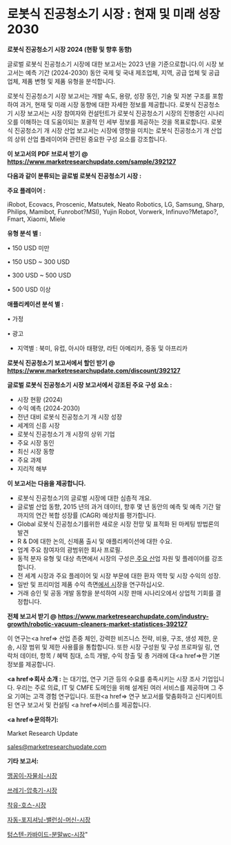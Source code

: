 # 로봇식 진공청소기 시장 : 현재 및 미래 성장 2030

<strong>로봇식 진공청소기 시장 2024 (현황 및 향후 동향)</strong>

글로벌 로봇식 진공청소기 시장에 대한 보고서는 2023 년을 기준으로합니다.이 시장 보고서는 예측 기간 (2024-2030) 동안 국제 및 국내 제조업체, 지역, 공급 업체 및 공급 업체, 제품 변형 및 제품 유형을 분석합니다.

로봇식 진공청소기 시장 보고서는 개발 속도, 용량, 성장 동인, 기술 및 자본 구조를 포함하여 과거, 현재 및 미래 시장 동향에 대한 자세한 정보를 제공합니다. 로봇식 진공청소기 시장 보고서는 시장 참여자와 컨설턴트가 로봇식 진공청소기 시장의 진행중인 시나리오를 이해하는 데 도움이되는 포괄적 인 세부 정보를 제공하는 것을 목표로합니다. 로봇식 진공청소기 개 시장 산업 보고서는 시장에 영향을 미치는 로봇식 진공청소기 개 산업의 상위 산업 플레이어와 관련된 중요한 구성 요소를 강조합니다.



<strong>이 보고서의 PDF 브로셔 받기 @ <a href=https://www.marketresearchupdate.com/sample/392127>https://www.marketresearchupdate.com/sample/392127</a></strong>



<strong>다음과 같이 분류되는 글로벌 로봇식 진공청소기 시장 :</strong>



<strong>주요 플레이어 :</strong>

iRobot, Ecovacs, Proscenic, Matsutek, Neato Robotics, LG, Samsung, Sharp, Philips, Mamibot, Funrobot?MSI), Yujin Robot, Vorwerk, Infinuvo?Metapo?, Fmart, Xiaomi, Miele



<strong>유형 분석 별 :</strong>

• 150 USD 미만

• 150 USD ~ 300 USD

• 300 USD ~ 500 USD

• 500 USD 이상



<strong>애플리케이션 분석 별 :</strong>

• 가정

• 광고

<ul>
  <li>지역별 : 북미, 유럽, 아시아 태평양, 라틴 아메리카, 중동 및 아프리카</li>
</ul>


<strong>로봇식 진공청소기 보고서에서 할인 받기 @ <a href=https://www.marketresearchupdate.com/discount/392127>https://www.marketresearchupdate.com/discount/392127</a></strong>



<strong>글로벌 로봇식 진공청소기 시장 보고서에서 강조된 주요 구성 요소 :</strong>
<ul>
  <li>시장 현황 (2024)</li>
  <li>수익 예측 (2024-2030)</li>
  <li>전년 대비 로봇식 진공청소기 개 시장 성장</li>
  <li>세계의 신흥 시장</li>
  <li>로봇식 진공청소기 개 시장의 상위 기업</li>
  <li>주요 시장 동인</li>
  <li>최신 시장 동향</li>
  <li>주요 과제</li>
  <li>지리적 해부</li>
</ul>


<strong>이 보고서는 다음을 제공합니다.</strong>
<ul>
  <li>로봇식 진공청소기의 글로벌 시장에 대한 심층적 개요.</li>
  <li>글로벌 산업 동향, 2015 년의 과거 데이터, 향후 몇 년 동안의 예측 및 예측 기간 말까지의 연간 복합 성장률 (CAGR) 예상치를 평가합니다.</li>
  <li>Global 로봇식 진공청소기를위한 새로운 시장 전망 및 표적화 된 마케팅 방법론의 발견</li>
  <li>R &amp; D에 대한 논의, 신제품 출시 및 애플리케이션에 대한 수요.</li>
  <li>업계 주요 참여자의 광범위한 회사 프로필.</li>
  <li>동적 분자 유형 및 대상 측면에서 시장의 구성은<a href=> 주요 산</a>업 자원 및 플레이어를 강조합니다.</li>
  <li>전 세계 시장과 주요 플레이어 및 시장 부문에 대한 환자 역학 및 시장 수익의 성장.</li>
  <li>일반 및 프리미엄 제품 수익 측면<a href=>에서 시</a>장을 연구하십시오.</li>
  <li>거래 승인 및 공동 개발 동향을 분석하여 시장 판매 시나리오에서 상업적 기회를 결정합니다.</li>
</ul>



<strong>전체 보고서 받기 @ <a href=https://www.marketresearchupdate.com/industry-growth/robotic-vacuum-cleaners-market-statistices-392127>https://www.marketresearchupdate.com/industry-growth/robotic-vacuum-cleaners-market-statistices-392127</a></strong>

이 연구는<a href=> 산업 존중</a> 체인, 강력한 비즈니스 전략, 비용, 구조, 생성 제한, 운송, 시장 범위 및 제한 사용률을 통합합니다. 또한 시장 구성원 및 구성 프로파일 링, 연락처 데이터, 항목 / 혜택 침대, 소득 개발, 수익 창출 및 총 거래에 대<a href=>한 기본 </a>정보를 제공합니다.



<strong><a href=>회사 소</a>개 :</strong>
는 대기업, 연구 기관 등의 수요를 충족시키는 시장 조사 기업입니다. 우리는 주로 의료, IT 및 CMFE 도메인을 위해 설계된 여러 서비스를 제공하며 그 주요 기여는 고객 경험 연구입니다. 또한<a href=> 연구 보</a>고서를 맞춤화하고 신디케이트 된 연구 보고서 및 컨설팅 <a href=>서비스</a>를 제공합니다.



<strong><a href=>문의하기:</a></strong>

Market Research Update

sales@marketresearchupdate.com



<strong>기타 보고서:</strong>

<a href=https://www.linkedin.com/pulse/맹꽁이-자물쇠-시장-규모-및-성장-2023-market-matrix-musings-analysis/>맹꽁이-자물쇠-시장</a>

<a href=https://www.linkedin.com/pulse/쓰레기-압축기-시장-세분화-연구-및-목표-고객2029년-trendsetters-talk-360-analysis-zjhwf/>쓰레기-압축기-시장</a>

<a href=https://www.linkedin.com/pulse/착유-호스-시장-현재-및-미래-성장-2029-consumer-connection-chronicles-24--csbzf/>착유-호스-시장</a>

<a href=https://www.linkedin.com/pulse/자동-포지셔닝-밸런싱-머신-시장-세분화-연구-및-목표-고객2030년-qugnf/>자동-포지셔닝-밸런싱-머신-시장</a>

<a href=https://www.linkedin.com/pulse/텅스텐-카바이드-분말wc-시장-동향-및-성장-전망-market-matrix-musings-analysis-vm73f/>텅스텐-카바이드-분말wc-시장</a>"
